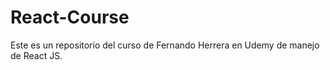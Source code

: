 # React-Course
Este es un repositorio del curso de Fernando Herrera en Udemy de manejo de React JS.
